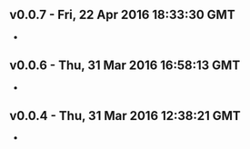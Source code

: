 v0.0.7 - Fri, 22 Apr 2016 18:33:30 GMT
--------------------------------------

- 


v0.0.6 - Thu, 31 Mar 2016 16:58:13 GMT
--------------------------------------

- 


v0.0.4 - Thu, 31 Mar 2016 12:38:21 GMT
--------------------------------------

- 


